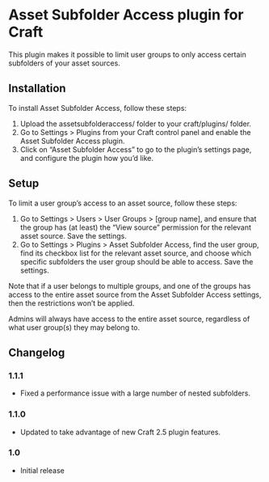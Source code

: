 # Asset Subfolder Access plugin for Craft

This plugin makes it possible to limit user groups to only access certain subfolders of your asset sources.


## Installation

To install Asset Subfolder Access, follow these steps:

1.  Upload the assetsubfolderaccess/ folder to your craft/plugins/ folder.
2.  Go to Settings > Plugins from your Craft control panel and enable the Asset Subfolder Access plugin.
3.  Click on “Asset Subfolder Access” to go to the plugin’s settings page, and configure the plugin how you’d like.


## Setup

To limit a user group’s access to an asset source, follow these steps:

1. Go to Settings > Users > User Groups > [group name], and ensure that the group has (at least) the “View source” permission for the relevant asset source. Save the settings.
2. Go to Settings > Plugins > Asset Subfolder Access, find the user group, find its checkbox list for the relevant asset source, and choose which specific subfolders the user group should be able to access. Save the settings.

Note that if a user belongs to multiple groups, and one of the groups has access to the entire asset source from the Asset Subfolder Access settings, then the restrictions won’t be applied.

Admins will always have access to the entire asset source, regardless of what user group(s) they may belong to.


## Changelog

### 1.1.1

- Fixed a performance issue with a large number of nested subfolders.

### 1.1.0

- Updated to take advantage of new Craft 2.5 plugin features.

### 1.0

- Initial release
